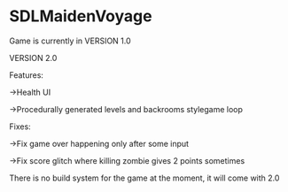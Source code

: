 # SDLMaidenVoyage

Game is currently in VERSION 1.0


VERSION 2.0

Features:

->Health UI

->Procedurally generated levels and backrooms stylegame loop 


Fixes:

->Fix game over happening only after some input

->Fix score glitch where killing zombie gives 2 points sometimes


There is no build system for the game at the moment, it will come with 2.0
